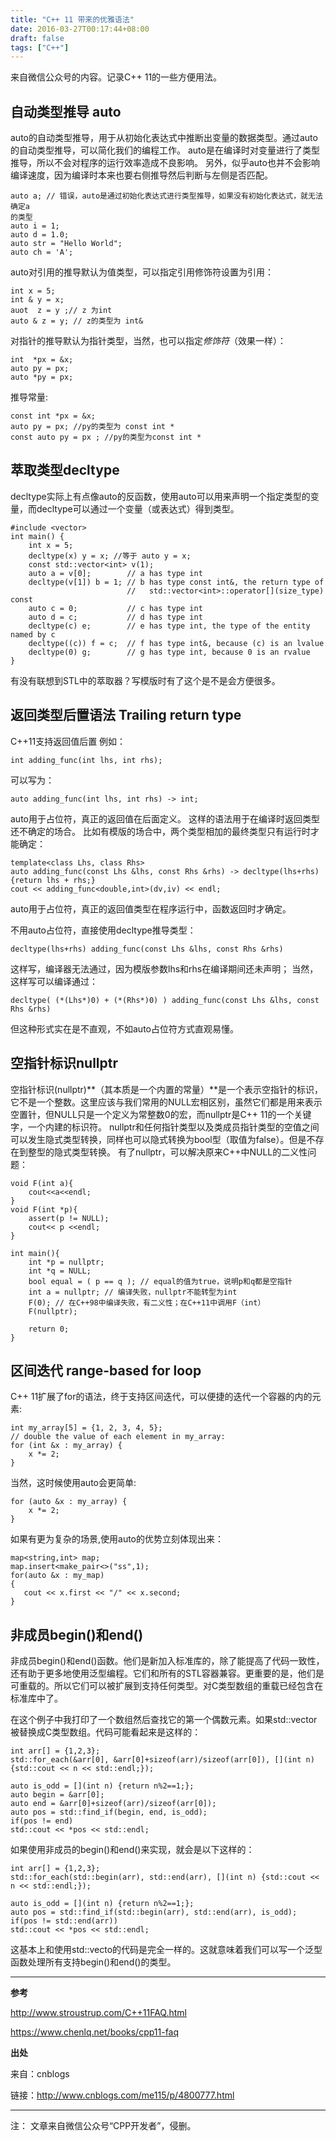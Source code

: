 ```yaml
---
title: "C++ 11 带来的优雅语法"
date: 2016-03-27T00:17:44+08:00
draft: false
tags: ["C++"]
---
```


来自微信公众号的内容。记录C++ 11的一些方便用法。

<!--more-->

## 自动类型推导 auto
auto的自动类型推导，用于从初始化表达式中推断出变量的数据类型。通过auto的自动类型推导，可以简化我们的编程工作。
auto是在编译时对变量进行了类型推导，所以不会对程序的运行效率造成不良影响。
另外，似乎auto也并不会影响编译速度，因为编译时本来也要右侧推导然后判断与左侧是否匹配。

```
auto a; // 错误，auto是通过初始化表达式进⾏类型推导，如果没有初始化表达式，就无法确定a
的类型
auto i = 1;
auto d = 1.0;
auto str = "Hello World";
auto ch = 'A';
```

auto对引用的推导默认为值类型，可以指定引用修饰符设置为引用：

```
int x = 5;
int & y = x; 
auot  z = y ;// z 为int
auto & z = y; // z的类型为 int&
```

对指针的推导默认为指针类型，当然，也可以指定*修饰符*（效果一样）：

```
int  *px = &x;
auto py = px;
auto *py = px;
```

推导常量:

```
const int *px = &x;
auto py = px; //py的类型为 const int *
const auto py = px ; //py的类型为const int *
```

## 萃取类型decltype
decltype实际上有点像auto的反函数，使用auto可以用来声明一个指定类型的变量，而decltype可以通过一个变量（或表达式）得到类型。

```
#include <vector>
int main() {
    int x = 5;
    decltype(x) y = x; //等于 auto y = x;
    const std::vector<int> v(1);
    auto a = v[0];        // a has type int
    decltype(v[1]) b = 1; // b has type const int&, the return type of
                          //   std::vector<int>::operator[](size_type) const
    auto c = 0;           // c has type int
    auto d = c;           // d has type int
    decltype(c) e;        // e has type int, the type of the entity named by c
    decltype((c)) f = c;  // f has type int&, because (c) is an lvalue
    decltype(0) g;        // g has type int, because 0 is an rvalue
}
```
有没有联想到STL中的萃取器？写模版时有了这个是不是会方便很多。

## 返回类型后置语法 Trailing return type
C++11支持返回值后置 
例如：

```
int adding_func(int lhs, int rhs);
```

可以写为：

```
auto adding_func(int lhs, int rhs) -> int;
```

auto用于占位符，真正的返回值在后面定义。 
这样的语法用于在编译时返回类型还不确定的场合。
比如有模版的场合中，两个类型相加的最终类型只有运行时才能确定：

```
template<class Lhs, class Rhs>
auto adding_func(const Lhs &lhs, const Rhs &rhs) -> decltype(lhs+rhs) 
{return lhs + rhs;}
cout << adding_func<double,int>(dv,iv) << endl;
```

auto用于占位符，真正的返回值类型在程序运行中，函数返回时才确定。

不用auto占位符，直接使用decltype推导类型：

```
decltype(lhs+rhs) adding_func(const Lhs &lhs, const Rhs &rhs)
```


这样写，编译器无法通过，因为模版参数lhs和rhs在编译期间还未声明； 
当然，这样写可以编译通过：

```
decltype( (*(Lhs*)0) + (*(Rhs*)0) ) adding_func(const Lhs &lhs, const Rhs &rhs)
```

但这种形式实在是不直观，不如auto占位符方式直观易懂。

## 空指针标识nullptr

空指针标识(nullptr)**（其本质是一个内置的常量）**是一个表示空指针的标识，它不是一个整数。这里应该与我们常用的NULL宏相区别，虽然它们都是用来表示空置针，但NULL只是一个定义为常整数0的宏，而nullptr是C++ 11的一个关键字，一个内建的标识符。 
nullptr和任何指针类型以及类成员指针类型的空值之间可以发生隐式类型转换，同样也可以隐式转换为bool型（取值为false）。但是不存在到整型的隐式类型转换。 
有了nullptr，可以解决原来C++中NULL的二义性问题：

```
void F(int a){
    cout<<a<<endl;
}
void F(int *p){
    assert(p != NULL);
    cout<< p <<endl;
}

int main(){
    int *p = nullptr;
    int *q = NULL;
    bool equal = ( p == q ); // equal的值为true，说明p和q都是空指针
    int a = nullptr; // 编译失败，nullptr不能转型为int
    F(0); // 在C++98中编译失败，有二义性；在C++11中调用F（int）
    F(nullptr);

    return 0;
}
```

## 区间迭代 range-based for loop

C++ 11扩展了for的语法，终于支持区间迭代，可以便捷的迭代一个容器的内的元素:

```
int my_array[5] = {1, 2, 3, 4, 5};
// double the value of each element in my_array:
for (int &x : my_array) {
    x *= 2;
}
```
当然，这时候使用auto会更简单:

```
for (auto &x : my_array) {
    x *= 2;
}
```

如果有更为复杂的场景,使用auto的优势立刻体现出来：

```
map<string,int> map;
map.insert<make_pair<>("ss",1);
for(auto &x : my_map)
{
   cout << x.first << "/" << x.second;
}
```

## 非成员begin()和end()
非成员begin()和end()函数。他们是新加入标准库的，除了能提高了代码一致性，还有助于更多地使用泛型编程。它们和所有的STL容器兼容。更重要的是，他们是可重载的。所以它们可以被扩展到支持任何类型。对C类型数组的重载已经包含在标准库中了。

在这个例子中我打印了一个数组然后查找它的第一个偶数元素。如果std::vector被替换成C类型数组。代码可能看起来是这样的：

```
int arr[] = {1,2,3};
std::for_each(&arr[0], &arr[0]+sizeof(arr)/sizeof(arr[0]), [](int n) {std::cout << n << std::endl;});

auto is_odd = [](int n) {return n%2==1;};
auto begin = &arr[0];
auto end = &arr[0]+sizeof(arr)/sizeof(arr[0]);
auto pos = std::find_if(begin, end, is_odd);
if(pos != end)
std::cout << *pos << std::endl;
```

如果使用非成员的begin()和end()来实现，就会是以下这样的：

```
int arr[] = {1,2,3};
std::for_each(std::begin(arr), std::end(arr), [](int n) {std::cout << n << std::endl;});

auto is_odd = [](int n) {return n%2==1;};
auto pos = std::find_if(std::begin(arr), std::end(arr), is_odd);
if(pos != std::end(arr))
std::cout << *pos << std::endl;
```

这基本上和使用std::vecto的代码是完全一样的。这就意味着我们可以写一个泛型函数处理所有支持begin()和end()的类型。

---
**参考**

http://www.stroustrup.com/C++11FAQ.html

https://www.chenlq.net/books/cpp11-faq


**出处**

来自：cnblogs

链接：http://www.cnblogs.com/me115/p/4800777.html

---
注：
文章来自微信公众号“CPP开发者”，侵删。
